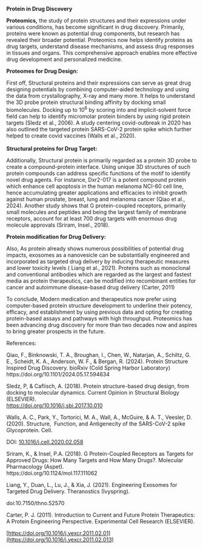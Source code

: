 **Protein in Drug Discovery**

**Proteomics,** the study of protein structures and their expressions under various conditions, has become significant in drug discovery. Primarily, proteins were known as potential drug components, but research has revealed their broader potential. Proteomics now helps identify proteins as drug targets, understand disease mechanisms, and assess drug responses in tissues and organs. This comprehensive approach enables more effective drug development and personalized medicine. 

**Proteomes for Drug Design:**

First off, Structural proteins and their expressions can serve as great drug designing potentials by combining computer-aided technology and using the data from crystallography, X-ray and many more. It helps to understand the 3D probe protein structural binding affinity by docking small biomolecules. Docking up to 10<sup>6</sup> by scoring into and implicit-solvent force field can help to identify micromolar protein binders by using rigid protein targets (Sledz et al., 2006). A study centering covid-outbreak in 2020 has also outlined the targeted protein SARS-CoV-2 protein spike which further helped to create covid vaccines (Walls et al., 2020). \
\
&#x20;**Structural proteins for Drug Target:**

Additionally, Structural protein is primarily regarded as a protein 3D probe to create a compound-protein interface. Using unique 3D structures of such protein compounds can address specific functions of the motif to identify novel drug agents. For instance, Dxr2-017 is a potent compound protein which enhance cell apoptosis in the human melanoma NCI-60 cell line, hence accumulating greater applications and efficacies to inhibit growth against human prostate, breast, lung and melanoma cancer (Qiao et al., 2024). Another study shows that G protein-coupled receptors, primarily small molecules and peptides and being the largest family of membrane receptors, account for at least 700 drug targets with enormous drug molecule approvals (Sriram, Insel., 2018). 

**Protein modification for Drug Delivery:**

Also, As protein already shows numerous possibilities of potential drug impacts, exosomes as a nanovesicle can be substantially engineered and incorporated as targeted drug delivery by inducing therapeutic measures and lower toxicity levels ( Liang et al., 2021). Proteins such as monoclonal and conventional antibodies which are regarded as the largest and fastest media as protein therapeutics, can be modified into recombinant entities for cancer and autoimmune disease-based drug delivery (Carter, 2011) 

To conclude, Modern medication and therapeutics now prefer using computer-based protein structure development to underline their potency, efficacy, and establishment by using previous data and opting for creating protein-based assays and pathways with high throughput. Proteomics has been advancing drug discovery for more than two decades now and aspires to bring greater prospects in the future. 




References:

Qiao, F., Binknowski, T. A., Broughan, I., Chen, W., Natarjan, A., Schiltz, G. E., Scheidt, K. A., Anderson, W. F., & Bergan, R. (2024). Protein Structure Inspired Drug Discovery. bioRxiv (Cold Spring Harbor Laboratory)\
https\://doi.org/10.1101/2024.05.17.594634

Sledz, P, & Caflisch, A. (2018). Protein structure-based drug design, from docking to molecular dynamics. Current Opinion in Structural Biology (ELSEVIER).\
<https://doi.org/10.1016/j.sbi.2017.10.010>

Walls, A. C., Park, Y., Tortorici, M. A., Wall, A., McGuire, & A. T., Veesler, D. (2020). Structure,  Function, and Antigenecity of the SARS-CoV-2 spike Glycoprotein. Cell. 

DOI: [10.1016/j.cell.2020.02.058](https://doi.org/10.1016/j.cell.2020.02.058)

Sriram, K., & Insel, P.A. (2018). G Protein-Coupled Receptors as Targets for Approved Drugs: How Many Targets and How Many Drugs?. Molecular Pharmacology (Aspet).\
https\://doi.org/10.1124/mol.117.111062

Liang, Y., Duan, L., Lu, J., & Xia, J. (2021). Engineering Exosomes for Targeted Drug Delivery. Theranostics (Ivyspring).

doi:10.7150/thno.52570

Carter, P. J. (2011). Introduction to Current and Future Protein Therapeutics: A Protein Engineering Perspective. Experimental Cell Research (ELSEVIER).

[https://doi.org/10.1016/j.yexcr.2011.02.01](https://doi.org/10.1016/j.yexcr.2011.02.013)
